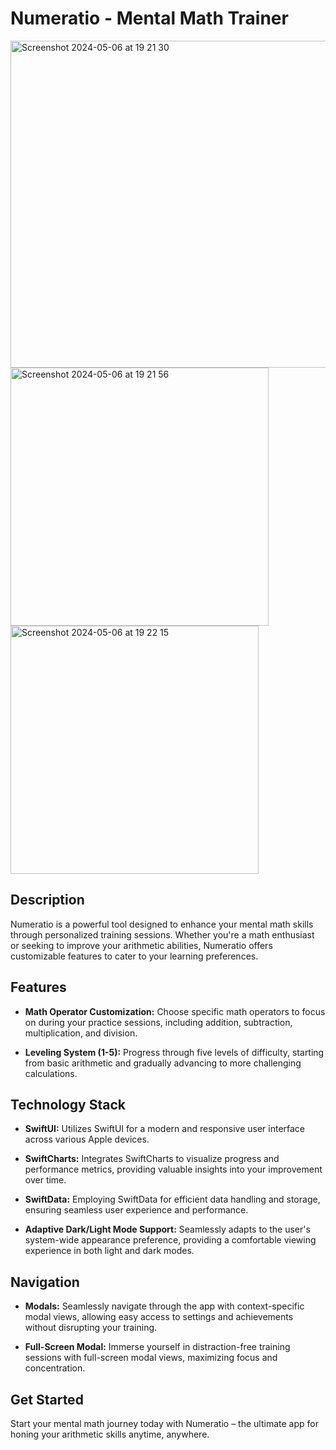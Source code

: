 # Numeratio - Mental Math Trainer

<img width="523" alt="Screenshot 2024-05-06 at 19 21 30" src="https://github.com/sadstitch003/numeratio/assets/80204631/6b666616-4466-4f3e-aeb2-90538368d886">
<img width="413" alt="Screenshot 2024-05-06 at 19 21 56" src="https://github.com/sadstitch003/numeratio/assets/80204631/3d77168a-2525-44e4-bd85-fe5288941364">
<img width="397" alt="Screenshot 2024-05-06 at 19 22 15" src="https://github.com/sadstitch003/numeratio/assets/80204631/5705e4c5-3264-4696-9c73-f4c393a4c8d7">


## Description
Numeratio is a powerful tool designed to enhance your mental math skills through personalized training sessions. Whether you're a math enthusiast or seeking to improve your arithmetic abilities, Numeratio offers customizable features to cater to your learning preferences.

## Features
- **Math Operator Customization:** Choose specific math operators to focus on during your practice sessions, including addition, subtraction, multiplication, and division.
  
- **Leveling System (1-5):** Progress through five levels of difficulty, starting from basic arithmetic and gradually advancing to more challenging calculations.

## Technology Stack
- **SwiftUI:** Utilizes SwiftUI for a modern and responsive user interface across various Apple devices.
  
- **SwiftCharts:** Integrates SwiftCharts to visualize progress and performance metrics, providing valuable insights into your improvement over time.

- **SwiftData:** Employing SwiftData for efficient data handling and storage, ensuring seamless user experience and performance.

- **Adaptive Dark/Light Mode Support:** Seamlessly adapts to the user's system-wide appearance preference, providing a comfortable viewing experience in both light and dark modes.

## Navigation
- **Modals:** Seamlessly navigate through the app with context-specific modal views, allowing easy access to settings and achievements without disrupting your training.

- **Full-Screen Modal:** Immerse yourself in distraction-free training sessions with full-screen modal views, maximizing focus and concentration.

## Get Started
Start your mental math journey today with Numeratio – the ultimate app for honing your arithmetic skills anytime, anywhere.
